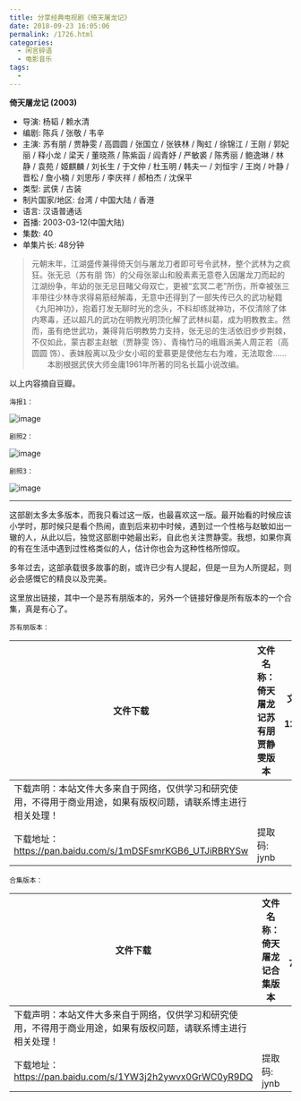 ```yaml
---
title: 分享经典电视剧《倚天屠龙记》
date: 2018-09-23 16:05:06
permalink: /1726.html
categories:
  - 闲言碎语
  - 电影音乐
tags:
  - 
---
```


**倚天屠龙记 (2003)**

- 导演: 杨韬 / 赖水清
- 编剧: 陈兵 / 张敬 / 韦辛
- 主演: 苏有朋 / 贾静雯 / 高圆圆 / 张国立 / 张铁林 / 陶虹 / 徐锦江 / 王刚 / 郭妃丽 / 释小龙 / 梁天 / 董晓燕 / 陈紫函 / 阎青妤 / 严敏裘 / 陈秀丽 / 鲍逸琳 / 林静 / 袁苑 / 姬麒麟 / 刘长生 / 于文仲 / 杜玉明 / 韩夫一 / 刘恒宇 / 王岗 / 叶静 / 晋松 / 詹小楠 / 刘思彤 / 李庆祥 / 郝柏杰 / 沈保平
- 类型: 武侠 / 古装
- 制片国家/地区: 台湾 / 中国大陆 / 香港
- 语言: 汉语普通话
- 首播: 2003-03-12(中国大陆)
- 集数: 40
- 单集片长: 48分钟

> 元朝末年，江湖盛传兼得倚天剑与屠龙刀者即可号令武林，整个武林为之疯狂。张无忌（苏有朋 饰）的父母张翠山和殷素素无意卷入因屠龙刀而起的江湖纷争，年幼的张无忌目睹父母双亡，更被“玄冥二老”所伤，所幸被张三丰带往少林寺求得易筋经解毒，无意中还得到了一部失传已久的武功秘籍《九阳神功》，抱着打发无聊时光的念头，不料却练就神功，不仅清除了体内寒毒，还以超凡的武功在明教光明顶化解了武林纠葛，成为明教教主。然而，虽有绝世武功，兼得背后明教势力支持，张无忌的生活依旧步步荆棘，不仅如此，蒙古郡主赵敏（贾静雯 饰）、青梅竹马的峨眉派美人周芷若（高圆圆 饰）、表妹殷离以及少女小昭的爱慕更是使他左右为难，无法取舍……
> 　　本剧根据武侠大师金庸1961年所著的同名长篇小说改编。

以上内容摘自豆瓣。

`海报1：`

![image](https://tvax2.sinaimg.cn/large/008k1Yt0ly1grnn0ax67yj30fl0obkjf.jpg)

`剧照2：`

![image](https://tvax4.sinaimg.cn/large/008k1Yt0ly1grnn0i7zrsj30dm05x46o.jpg)

`剧照3：`

![image](https://tva2.sinaimg.cn/large/008k1Yt0ly1grnn0yw18lj30fk0917ee.jpg)

------

这部剧太多太多版本，而我只看过这一版，也最喜欢这一版。最开始看的时候应该小学时，那时候只是看个热闹，直到后来初中时候，遇到过一个性格与赵敏如出一辙的人，从此以后，独觉这部剧中她最出彩，自此也关注贾静雯。我想，如果你真的有在生活中遇到过性格类似的人，估计你也会为这种性格所惊叹。

多年过去，这部承载很多故事的剧，或许已少有人提起，但是一旦为人所提起，则必会感慨它的精良以及完美。

这里放出链接，其中一个是苏有朋版本的，另外一个链接好像是所有版本的一个合集，真是有心了。

`苏有朋版本：`

| 文件下载                                                     | 文件名称：倚天屠龙记苏有朋贾静雯版本 | 文件大小：12.52G |
| ------------------------------------------------------------ | ------------------------------------ | ---------------- |
| 下载声明：本站文件大多来自于网络，仅供学习和研究使用，不得用于商业用途，如果有版权问题，请联系博主进行相关处理！ |                                      |                  |
| 下载地址：https://pan.baidu.com/s/1mDSFsmrKGB6_UTJiRBRYSw    | 提取码: jynb                         |                  |

`合集版本：`

| 文件下载                                                     | 文件名称：倚天屠龙记合集版本 | 文件大小：71.19G |
| ------------------------------------------------------------ | ---------------------------- | ---------------- |
| 下载声明：本站文件大多来自于网络，仅供学习和研究使用，不得用于商业用途，如果有版权问题，请联系博主进行相关处理！ |                              |                  |
| 下载地址：https://pan.baidu.com/s/1YW3j2h2ywvx0GrWC0yR9DQ    | 提取码: jynb                 |                  |
